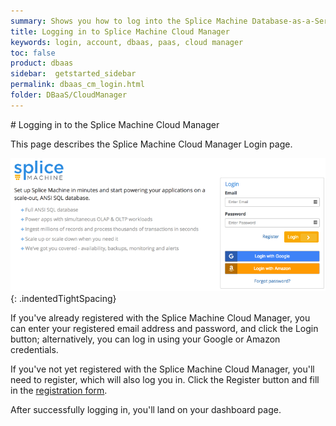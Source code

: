 ```yaml
---
summary: Shows you how to log into the Splice Machine Database-as-a-Service
title: Logging in to Splice Machine Cloud Manager
keywords: login, account, dbaas, paas, cloud manager
toc: false
product: dbaas
sidebar:  getstarted_sidebar
permalink: dbaas_cm_login.html
folder: DBaaS/CloudManager
---
```

<section>
<div class="TopicContent" data-swiftype-index="true" markdown="1">
# Logging in to the Splice Machine Cloud Manager

This page describes the Splice Machine Cloud Manager Login page.

![](images/Login1.png "Splice Machine Cloud Manager login screen"){:
.indentedTightSpacing}

If you've already registered with the Splice Machine Cloud Manager, you
can enter your registered email address and password, and click the
<span class="CalloutFont">Login</span> button; alternatively, you can
log in using your Google or Amazon credentials.

If you've not yet registered with the Splice Machine Cloud Manager,
you'll need to register, which will also log you in. Click the <span
class="CalloutFont">Register</span> button and fill in the [registration
form](dbaas_cm_registration.html).

After successfully logging in, you'll land on your dashboard page.

</div>
</section>

